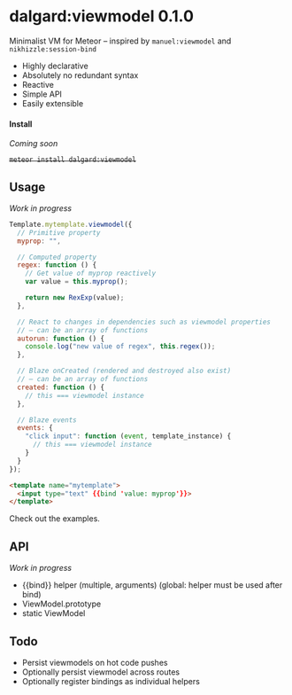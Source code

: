 dalgard:viewmodel 0.1.0
=======================

Minimalist VM for Meteor – inspired by `manuel:viewmodel` and `nikhizzle:session-bind`

- Highly declarative
- Absolutely no redundant syntax
- Reactive
- Simple API
- Easily extensible


#### Install

*Coming soon*

~~`meteor install dalgard:viewmodel`~~


## Usage

*Work in progress*

```javascript
Template.mytemplate.viewmodel({
  // Primitive property
  myprop: "",

  // Computed property
  regex: function () {
    // Get value of myprop reactively
    var value = this.myprop();

    return new RexExp(value);
  },

  // React to changes in dependencies such as viewmodel properties
  // – can be an array of functions
  autorun: function () {
    console.log("new value of regex", this.regex());
  },

  // Blaze onCreated (rendered and destroyed also exist)
  // – can be an array of functions
  created: function () {
    // this === viewmodel instance
  },

  // Blaze events
  events: {
    "click input": function (event, template_instance) {
      // this === viewmodel instance
    }
  }
});
```

```html
<template name="mytemplate">
  <input type="text" {{bind 'value: myprop'}}>
</template>
```

Check out the examples.


## API

*Work in progress*

- {{bind}} helper (multiple, arguments) (global: helper must be used after bind)
- ViewModel.prototype
- static ViewModel


## Todo

- Persist viewmodels on hot code pushes
- Optionally persist viewmodel across routes
- Optionally register bindings as individual helpers
